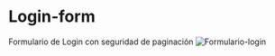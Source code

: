 # Login-form
Formulario de Login con seguridad de paginación
![Formulario-login](https://user-images.githubusercontent.com/90737264/136705896-342c98d5-1132-49f4-968d-56ab80e9dc0c.png)
